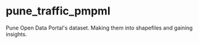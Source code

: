 # pune_traffic_pmpml
Pune Open Data Portal's dataset. Making them into shapefiles and gaining insights.
